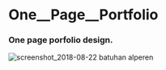# One__Page__Portfolio
### One page porfolio design.

![screenshot_2018-08-22 batuhan alperen](https://user-images.githubusercontent.com/40668308/44440092-4c32a180-a5cf-11e8-8921-e46fbc41aab0.png)
